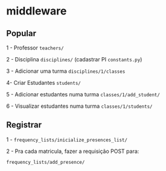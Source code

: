 # middleware

## Popular

1 - Professor `teachers/`

2 - Disciplina `disciplines/` (cadastrar PI `constants.py`)

3 - Adicionar uma turma `disciplines/1/classes`

4- Criar Estudantes `students/`

5 - Adicionar estudantes numa turma `classes/1/add_student/`

6 - Visualizar estudantes numa turma `classes/1/students/`

## Registrar

1 - `frequency_lists/inicialize_presences_list/`

2 - Pra cada matricula, fazer a requisição POST para:

`frequency_lists/add_presence/`
